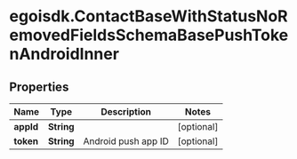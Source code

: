 # egoisdk.ContactBaseWithStatusNoRemovedFieldsSchemaBasePushTokenAndroidInner

## Properties

Name | Type | Description | Notes
------------ | ------------- | ------------- | -------------
**appId** | **String** |  | [optional] 
**token** | **String** | Android push app ID | [optional] 



